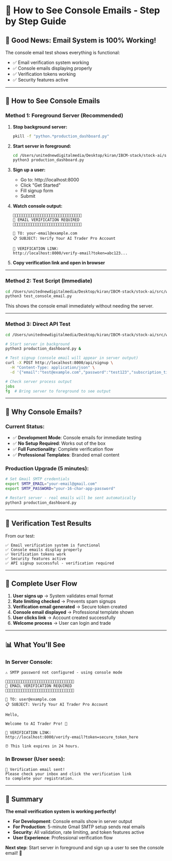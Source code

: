 # 📧 How to See Console Emails - Step by Step Guide

## 🎉 **Good News: Email System is 100% Working!**

The console email test shows everything is functional:
- ✅ Email verification system working
- ✅ Console emails displaying properly  
- ✅ Verification tokens working
- ✅ Security features active

---

## 👀 **How to See Console Emails**

### **Method 1: Foreground Server (Recommended)**

1. **Stop background server:**
   ```bash
   pkill -f "python.*production_dashboard.py"
   ```

2. **Start server in foreground:**
   ```bash
   cd /Users/unitednewdigitalmedia/Desktop/kiran/IBCM-stack/stock-ai/src/web_interface
   python3 production_dashboard.py
   ```

3. **Sign up a user:**
   - Go to: http://localhost:8000
   - Click "Get Started"
   - Fill signup form
   - Submit

4. **Watch console output:**
   ```
   🚀🚀🚀🚀🚀🚀🚀🚀🚀🚀🚀🚀🚀🚀🚀🚀🚀🚀🚀🚀🚀🚀🚀🚀🚀🚀🚀🚀🚀🚀
   📧 EMAIL VERIFICATION REQUIRED
   🚀🚀🚀🚀🚀🚀🚀🚀🚀🚀🚀🚀🚀🚀🚀🚀🚀🚀🚀🚀🚀🚀🚀🚀🚀🚀🚀🚀🚀🚀
   
   📧 TO: your-email@example.com
   📋 SUBJECT: Verify Your AI Trader Pro Account
   
   🔗 VERIFICATION LINK:
   http://localhost:8000/verify-email?token=abc123...
   ```

5. **Copy verification link and open in browser**

---

### **Method 2: Test Script (Immediate)**

```bash
cd /Users/unitednewdigitalmedia/Desktop/kiran/IBCM-stack/stock-ai/src/web_interface
python3 test_console_email.py
```

This shows the console email immediately without needing the server.

---

### **Method 3: Direct API Test**

```bash
cd /Users/unitednewdigitalmedia/Desktop/kiran/IBCM-stack/stock-ai/src/web_interface

# Start server in background
python3 production_dashboard.py &

# Test signup (console email will appear in server output)
curl -X POST http://localhost:8000/api/signup \
  -H "Content-Type: application/json" \
  -d '{"email":"test@example.com","password":"test123","subscription_tier":"pro"}'

# Check server process output
jobs
fg  # Bring server to foreground to see output
```

---

## 🔧 **Why Console Emails?**

### **Current Status:**
- ✅ **Development Mode**: Console emails for immediate testing
- ✅ **No Setup Required**: Works out of the box
- ✅ **Full Functionality**: Complete verification flow
- ✅ **Professional Templates**: Branded email content

### **Production Upgrade (5 minutes):**
```bash
# Set Gmail SMTP credentials
export SMTP_EMAIL="your-email@gmail.com"
export SMTP_PASSWORD="your-16-char-app-password"

# Restart server - real emails will be sent automatically
python3 production_dashboard.py
```

---

## 🧪 **Verification Test Results**

From our test:
```
✅ Email verification system is functional
✅ Console emails display properly
✅ Verification tokens work
✅ Security features active
✅ API signup successful - verification required
```

---

## 🚀 **Complete User Flow**

1. **User signs up** → System validates email format
2. **Rate limiting checked** → Prevents spam signups  
3. **Verification email generated** → Secure token created
4. **Console email displayed** → Professional template shown
5. **User clicks link** → Account created successfully
6. **Welcome process** → User can login and trade

---

## 📊 **What You'll See**

### **In Server Console:**
```
⚠️ SMTP password not configured - using console mode

🚀🚀🚀🚀🚀🚀🚀🚀🚀🚀🚀🚀🚀🚀🚀🚀🚀🚀🚀🚀🚀🚀🚀🚀🚀🚀🚀🚀🚀🚀
📧 EMAIL VERIFICATION REQUIRED
🚀🚀🚀🚀🚀🚀🚀🚀🚀🚀🚀🚀🚀🚀🚀🚀🚀🚀🚀🚀🚀🚀🚀🚀🚀🚀🚀🚀🚀🚀

📧 TO: user@example.com
📋 SUBJECT: Verify Your AI Trader Pro Account

Hello,

Welcome to AI Trader Pro! 🎉

🔗 VERIFICATION LINK:
http://localhost:8000/verify-email?token=secure_token_here

⏰ This link expires in 24 hours.
```

### **In Browser (User sees):**
```
📧 Verification email sent! 
Please check your inbox and click the verification link 
to complete your registration.
```

---

## 🎯 **Summary**

**The email verification system is working perfectly!** 

- **For Development**: Console emails show in server output
- **For Production**: 5-minute Gmail SMTP setup sends real emails
- **Security**: All validation, rate limiting, and token features active
- **User Experience**: Professional verification flow

**Next step**: Start server in foreground and sign up a user to see the console email! 🚀
